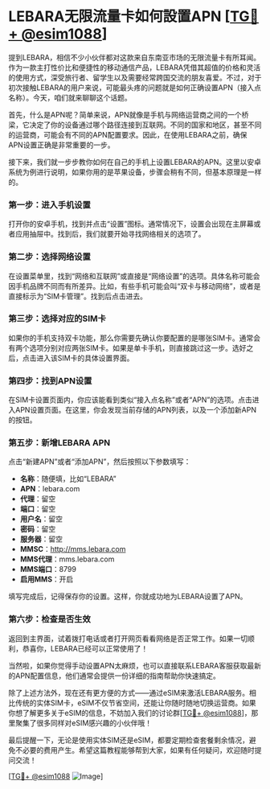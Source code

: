 # LEBARA无限流量卡如何設置APN [[TG💪+ @esim1088](https://t.me/s/esim1088)]

提到LEBARA，相信不少小伙伴都对这款来自东南亚市场的无限流量卡有所耳闻。作为一款主打性价比和便捷性的移动通信产品，LEBARA凭借其超值的价格和灵活的使用方式，深受旅行者、留学生以及需要经常跨国交流的朋友喜爱。不过，对于初次接触LEBARA的用户来说，可能最头疼的问题就是如何正确设置APN（接入点名称）。今天，咱们就来聊聊这个话题。

首先，什么是APN呢？简单来说，APN就像是手机与网络运营商之间的一个桥梁，它决定了你的设备通过哪个路径连接到互联网。不同的国家和地区，甚至不同的运营商，可能会有不同的APN配置要求。因此，在使用LEBARA之前，确保APN设置正确是非常重要的一步。

接下来，我们就一步步教你如何在自己的手机上设置LEBARA的APN。这里以安卓系统为例进行说明，如果你用的是苹果设备，步骤会稍有不同，但基本原理是一样的。

### **第一步：进入手机设置**
打开你的安卓手机，找到并点击“设置”图标。通常情况下，设置会出现在主屏幕或者应用抽屉中。找到后，我们就要开始寻找网络相关的选项了。

### **第二步：选择网络设置**
在设置菜单里，找到“网络和互联网”或直接是“网络设置”的选项。具体名称可能会因手机品牌不同而有所差异。比如，有些手机可能会叫“双卡与移动网络”，或者是直接标示为“SIM卡管理”。找到后点击进去。

### **第三步：选择对应的SIM卡**
如果你的手机支持双卡功能，那么你需要先确认你要配置的是哪张SIM卡。通常会有两个选项分别对应两张SIM卡。如果是单卡手机，则直接跳过这一步。选好之后，点击进入该SIM卡的具体设置界面。

### **第四步：找到APN设置**
在SIM卡设置页面内，你应该能看到类似“接入点名称”或者“APN”的选项。点击进入APN设置页面。在这里，你会发现当前存储的APN列表，以及一个添加新APN的按钮。

### **第五步：新增LEBARA APN**
点击“新建APN”或者“添加APN”，然后按照以下参数填写：
- **名称**：随便填，比如“LEBARA”
- **APN**：lebara.com
- **代理**：留空
- **端口**：留空
- **用户名**：留空
- **密码**：留空
- **服务器**：留空
- **MMSC**：http://mms.lebara.com
- **MMS代理**：mms.lebara.com
- **MMS端口**：8799
- **启用MMS**：开启

填写完成后，记得保存你的设置。这样，你就成功地为LEBARA设置了APN。

### **第六步：检查是否生效**
返回到主界面，试着拨打电话或者打开网页看看网络是否正常工作。如果一切顺利，恭喜你，LEBARA已经可以正常使用了！

当然啦，如果你觉得手动设置APN太麻烦，也可以直接联系LEBARA客服获取最新的APN配置信息，他们通常会提供一份详细的指南帮助你快速搞定。

除了上述方法外，现在还有更方便的方式——通过eSIM来激活LEBARA服务。相比传统的实体SIM卡，eSIM不仅节省空间，还能让你随时随地切换运营商。如果你想了解更多关于eSIM的信息，不妨加入我们的讨论群[[TG💪+ @esim1088](https://t.me/s/esim1088)]，那里聚集了很多同样对eSIM感兴趣的小伙伴哦！

最后提醒一下，无论是使用实体SIM还是eSIM，都要定期检查套餐剩余情况，避免不必要的费用产生。希望这篇教程能够帮到大家，如果有任何疑问，欢迎随时提问交流！

[[TG💪+ @esim1088](https://t.me/s/esim1088) ![Image](https://i.postimg.cc/4NQfJmqS/Snipaste-2025-05-13-00-14-12.png)]